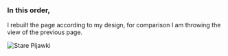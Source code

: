 ### In this order,<br>
I rebuilt the page according to my design, for comparison I am throwing the view of the previous page. <br>


![Stare Pijawki](https://user-images.githubusercontent.com/110737422/192045984-729fe7f5-f491-4db1-9f8a-95db055361cb.png)
